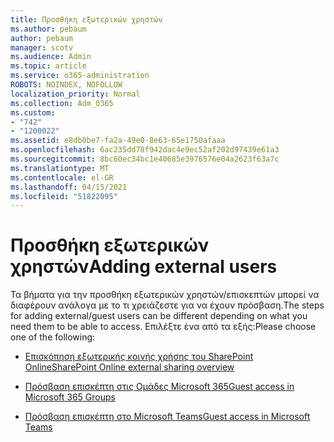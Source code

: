 ```yaml
---
title: Προσθήκη εξωτερικών χρηστών
ms.author: pebaum
author: pebaum
manager: scotv
ms.audience: Admin
ms.topic: article
ms.service: o365-administration
ROBOTS: NOINDEX, NOFOLLOW
localization_priority: Normal
ms.collection: Adm_O365
ms.custom:
- "742"
- "1200022"
ms.assetid: e8db0be7-fa2a-49e0-8e63-65e1750afaaa
ms.openlocfilehash: 6ac235dd78f942dac4e9ec52af202d97439e61a3
ms.sourcegitcommit: 8bc60ec34bc1e40685e3976576e04a2623f63a7c
ms.translationtype: MT
ms.contentlocale: el-GR
ms.lasthandoff: 04/15/2021
ms.locfileid: "51822095"
---
```

# <a name="adding-external-users"></a><span data-ttu-id="00e07-102">Προσθήκη εξωτερικών χρηστών</span><span class="sxs-lookup"><span data-stu-id="00e07-102">Adding external users</span></span>

<span data-ttu-id="00e07-103">Τα βήματα για την προσθήκη εξωτερικών χρηστών/επισκεπτών μπορεί να διαφέρουν ανάλογα με το τι χρειάζεστε για να έχουν πρόσβαση.</span><span class="sxs-lookup"><span data-stu-id="00e07-103">The steps for adding external/guest users can be different depending on what you need them to be able to access.</span></span> <span data-ttu-id="00e07-104">Επιλέξτε ένα από τα εξής:</span><span class="sxs-lookup"><span data-stu-id="00e07-104">Please choose one of the following:</span></span>
  
- [<span data-ttu-id="00e07-105">Επισκόπηση εξωτερικής κοινής χρήσης του SharePoint Online</span><span class="sxs-lookup"><span data-stu-id="00e07-105">SharePoint Online external sharing overview</span></span>](https://docs.microsoft.com/sharepoint/external-sharing-overview)

- [<span data-ttu-id="00e07-106">Πρόσβαση επισκέπτη στις Ομάδες Microsoft 365</span><span class="sxs-lookup"><span data-stu-id="00e07-106">Guest access in Microsoft 365 Groups</span></span>](https://support.office.com/article/guest-access-in-office-365-groups-bfc7a840-868f-4fd6-a390-f347bf51aff6)

- [<span data-ttu-id="00e07-107">Πρόσβαση επισκέπτη στο Microsoft Teams</span><span class="sxs-lookup"><span data-stu-id="00e07-107">Guest access in Microsoft Teams</span></span>](https://docs.microsoft.com/microsoftteams/guest-access-checklist)
